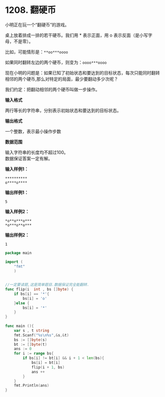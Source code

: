 # 1208. 翻硬币



小明正在玩一个“翻硬币”的游戏。

桌上放着排成一排的若干硬币。我们用 \* 表示正面，用 o 表示反面（是小写字母，不是零）。

比如，可能情形是：`**oo***oooo`

如果同时翻转左边的两个硬币，则变为：`oooo***oooo`

现在小明的问题是：如果已知了初始状态和要达到的目标状态，每次只能同时翻转相邻的两个硬币,那么对特定的局面，最少要翻动多少次呢？

我们约定：把翻动相邻的两个硬币叫做一步操作。

**输入格式**

两行等长的字符串，分别表示初始状态和要达到的目标状态。

**输出格式**

一个整数，表示最小操作步数

**数据范围**

输入字符串的长度均不超过100。  
数据保证答案一定有解。

**输入样例1：**

```text
**********
o****o****
```

**输出样例1：**

```text
5
```

**输入样例2：**

```text
*o**o***o***
*o***o**o***
```

**输出样例2：**

```text
1
```

```go
package main 

import (
    "fmt"
    )
    
    
//一定要读题,这是简单题目.数据保证完全能翻转.
func flip(i  int , bs []byte) {
    if bs[i] == '*'{
        bs[i] = 'o'
    }else {
        bs[i] = '*'
    }
}
    
func main (){
    var s , t string
    fmt.Scanf("%s\n%s",&s,&t)
    bs := []byte(s)
    bt := []byte(t)
    ans := 0
    for i := range bs{
        if bs[i] != bt[i] && i + 1 < len(bs){
            bs[i] = bt[i]
            flip(i + 1, bs)
            ans ++
        }
    }
    fmt.Println(ans)
}
```

